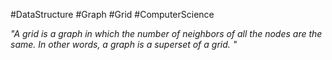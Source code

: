 #DataStructure #Graph #Grid #ComputerScience

_"A grid is a graph in which the number of neighbors of all the nodes are the same. In other words, a graph is a superset of a grid. "_